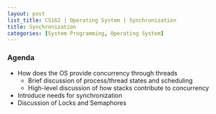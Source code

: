 ```yaml
---
layout: post
list_title: CS162 | Operating System | Synchronization
title: Synchronization
categories: [System Programming, Operating System]
---
```


### Agenda

- How does the OS provide concurrency through threads
    - Brief discussion of process/thread states and scheduling
    - High-level discussion of how stacks contribute to concurrency
- Introduce needs for synchronization
- Discussion of Locks and Semaphores


